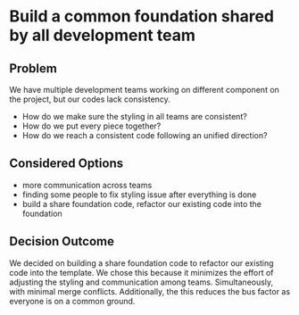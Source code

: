 # Build a common foundation shared by all development team

## Problem ##
We have multiple development teams working on different component on the project, but our codes lack consistency.

* How do we make sure the styling in all teams are consistent?
* How do we put every piece together?
* How do we reach a consistent code following an unified direction?

## Considered Options ##
* more communication across teams
* finding some people to fix styling issue after everything is done
* build a share foundation code, refactor our existing code into the foundation

## Decision Outcome ##
We decided on building a share foundation code to refactor our existing code into the template. We chose this because it minimizes the effort of adjusting the styling and communication among teams. Simultaneously, with minimal merge conflicts. Additionally, the this reduces the bus factor as everyone is on a common ground. 

